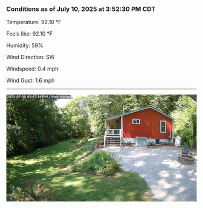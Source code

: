 ### Conditions as of July 10, 2025 at 3:52:30 PM CDT 

Temperature: 92.10 &deg;F

Feels like: 92.10 &deg;F

Humidity: 59%

Wind Direction: SW

Windspeed: 0.4 mph

Wind Gust: 1.6 mph

---

<img src="./images/latest.jpeg"/>


